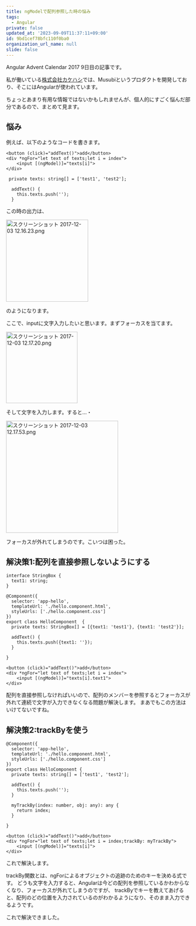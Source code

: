 ```yaml
---
title: ngModelで配列参照した時の悩み
tags:
  - Angular
private: false
updated_at: '2023-09-09T11:37:11+09:00'
id: 9bd1cef78bfc110f0ba0
organization_url_name: null
slide: false
---
```

Angular Advent Calendar 2017 9日目の記事です。

私が働いている[株式会社カケハシ](https://kakehashi.life/)では、Musubiというプロダクトを開発しており、そこにはAngularが使われています。

ちょっとあまり有用な情報ではないかもしれませんが、個人的にすごく悩んだ部分であるので、まとめて見ます。

## 悩み

例えば、以下のようなコードを書きます。

```html:テンプレート側
<button (click)="addText()">add</button>
<div *ngFor="let text of texts;let i = index">
    <input [(ngModel)]="texts[i]">
</div>
```

```typescript:typescript側
 private texts: string[] = ['test1', 'test2'];

  addText() {
    this.texts.push('');
  }
```

この時の出力は、

<img width="224" alt="スクリーンショット 2017-12-03 12.16.23.png" src="https://qiita-image-store.s3.amazonaws.com/0/4044/9ee6f495-a90e-89b3-0e55-2af3e7bf770d.png">

のようになります。

ここで、inputに文字入力したいと思います。まずフォーカスを当てます。

<img width="195" alt="スクリーンショット 2017-12-03 12.17.20.png" src="https://qiita-image-store.s3.amazonaws.com/0/4044/94493977-2175-ee53-abee-6ac60589a09f.png">

そして文字を入力します。すると…・

<img width="306" alt="スクリーンショット 2017-12-03 12.17.53.png" src="https://qiita-image-store.s3.amazonaws.com/0/4044/f3c483bd-62a7-b5f8-bd7d-7b2fbe40e358.png">

フォーカスが外れてしまうのです。こいつは困った。


## 解決策1:配列を直接参照しないようにする

```typescript:改善後
interface StringBox {
  text1: string;
}

@Component({
  selector: 'app-hello',
  templateUrl: './hello.component.html',
  styleUrls: ['./hello.component.css']
})
export class HelloComponent  {
  private texts: StringBox[] = [{text1: 'test1'}, {text1: 'test2'}];

  addText() {
    this.texts.push({text1: ''});
  }

}
```

```html:テンプレート側
<button (click)="addText()">add</button>
<div *ngFor="let text of texts;let i = index">
    <input [(ngModel)]="texts[i].text1">
</div>
```

配列を直接参照しなければいいので、配列のメンバーを参照するとフォーカスが外れて連続で文字が入力できなくなる問題が解決します。
まあでもこの方法はいけてないですね。

## 解決策2:trackByを使う

```typescript:改善後
@Component({
  selector: 'app-hello',
  templateUrl: './hello.component.html',
  styleUrls: ['./hello.component.css']
})
export class HelloComponent {
  private texts: string[] = ['test1', 'test2'];

  addText() {
    this.texts.push('');
  }

  myTrackBy(index: number, obj: any): any {
    return index;
  }

}
```

```html:テンプレート側
<button (click)="addText()">add</button>
<div *ngFor="let text of texts;let i = index;trackBy: myTrackBy">
    <input [(ngModel)]="texts[i]">
</div>
```

これで解決します。

trackBy関数とは、ngForによるオブジェクトの追跡のためのキーを決める式です。
どうも文字を入力すると、Angularは今どの配列を参照しているかわからなくなり、フォーカスが外れてしまうのですが、
trackByでキーを教えてあげると、配列のどの位置を入力されているのがわかるようになり、そのまま入力できるようです。

これで解決できました。


